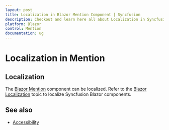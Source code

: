 ```yaml
---
layout: post
title: Localization in Blazor Mention Component | Syncfusion
description: Checkout and learn here all about Localization in Syncfusion Blazor Mention component and more.
platform: Blazor
control: Mention
documentation: ug
---
```


# Localization in Mention

## Localization

The [Blazor Mention](https://www.syncfusion.com/blazor-components/blazor-mention) component can be localized. Refer to the [Blazor Localization](https://blazor.syncfusion.com/documentation/common/localization) topic to localize Syncfusion Blazor components.

## See also

* [Accessibility](./accessibility)

